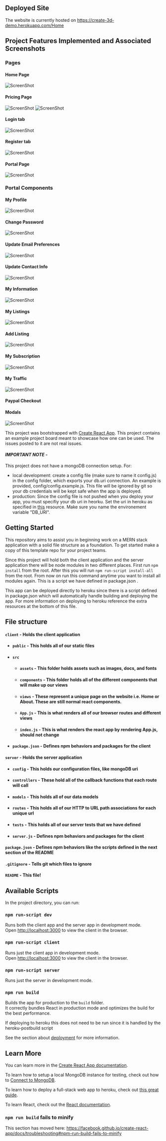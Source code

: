 ## Deployed Site
The website is currently hosted on https://create-3d-demo.herokuapp.com/Home

## Project Features Implemented and Associated Screenshots

### Pages

#### Home Page
![ScreenShot](https://github.com/sanguine-six-dev/create-3d-models/blob/master/client/src/assets/Page%20Screenshots/Homepage.png)

#### Pricing Page
![ScreenShot](https://github.com/sanguine-six-dev/create-3d-models/blob/master/client/src/assets/Page%20Screenshots/Pricing1.png)
![ScreenShot](https://github.com/sanguine-six-dev/create-3d-models/blob/master/client/src/assets/Page%20Screenshots/Pricing2.png)

#### Login tab
![ScreenShot](https://github.com/sanguine-six-dev/create-3d-models/blob/master/client/src/assets/Page%20Screenshots/Login.png)

#### Register tab
![ScreenShot](https://github.com/sanguine-six-dev/create-3d-models/blob/master/client/src/assets/Page%20Screenshots/Register.png)

#### Portal Page
![ScreenShot](https://github.com/sanguine-six-dev/create-3d-models/blob/master/client/src/assets/Page%20Screenshots/Portal.png)

### Portal Components

#### My Profile
![ScreenShot](https://github.com/sanguine-six-dev/create-3d-models/blob/master/client/src/assets/Component%20Screenshots/MyProfile.png)

#### Change Password
![ScreenShot](https://github.com/sanguine-six-dev/create-3d-models/blob/master/client/src/assets/Component%20Screenshots/ChangePassword.png)

#### Update Email Preferences
![ScreenShot](https://github.com/sanguine-six-dev/create-3d-models/blob/master/client/src/assets/Component%20Screenshots/UpdateEmailPreferences.png)

#### Update Contact Info
![ScreenShot](https://github.com/sanguine-six-dev/create-3d-models/blob/master/client/src/assets/Component%20Screenshots/UpdateContactInfo.png)

#### My Information
![ScreenShot](https://github.com/sanguine-six-dev/create-3d-models/blob/master/client/src/assets/Component%20Screenshots/MyInformation.png)

#### My Listings
![ScreenShot](https://github.com/sanguine-six-dev/create-3d-models/blob/master/client/src/assets/Component%20Screenshots/MyListings.png)

#### Add Listing
![ScreenShot](https://github.com/sanguine-six-dev/create-3d-models/blob/master/client/src/assets/Component%20Screenshots/AddListing.png)

#### My Subscription
![ScreenShot](https://github.com/sanguine-six-dev/create-3d-models/blob/master/client/src/assets/Component%20Screenshots/MySubscription.png)

#### My Traffic
![ScreenShot](https://github.com/sanguine-six-dev/create-3d-models/blob/master/client/src/assets/Component%20Screenshots/MyTraffic.png)

#### Paypal Checkout

#### Modals
![ScreenShot](https://github.com/sanguine-six-dev/create-3d-models/blob/master/client/src/assets/Component%20Screenshots/Modals.png)

This project was bootstrapped with [Create React App](https://github.com/facebook/create-react-app).
This project contains an example project board meant to showcase how one can be used. The issues posted to it are not real issues.

#### _**IMPORTANT NOTE**_ - 
This project does not have a mongoDB connection setup. For:
- local development: create a config file (make sure to name it config.js) in the config folder, which exports your db.uri connection. An example is provided, config/config.example.js. This file will be ignored by git so your db credentials will be kept safe when the app is deployed.
- production: Since the config file is not pushed when you deploy your app, you must specifiy your db uri in heorku. Set the uri in heroku as specified in [this](https://devcenter.heroku.com/articles/config-vars) resource. Make sure you name the environement variable "DB_URI".

## Getting Started
This repository aims to assist you in beginning work on a MERN stack application with a solid file structure as a foundation. To get started make a copy of this template repo for your project teams.

Since this project will hold both the client application and the server application there will be node modules in two different places. First run `npm install` from the root. After this you will run `npm run-script install-all` from the root. From now on run this command anytime you want to install all modules again. This is a script we have defined in package.json .

This app can be deployed directly to heroku since there is a script defined in package.json which will automatically handle building and deploying the app. For more information on deploying to heroku reference the extra resources at the bottom of this file. 

## File structure
#### `client` - Holds the client application
- #### `public` - This holds all of our static files
- #### `src`
    - #### `assets` - This folder holds assets such as images, docs, and fonts
    - #### `components` - This folder holds all of the different components that will make up our views
    - #### `views` - These represent a unique page on the website i.e. Home or About. These are still normal react components.
    - #### `App.js` - This is what renders all of our browser routes and different views
    - #### `index.js` - This is what renders the react app by rendering App.js, should not change
- #### `package.json` - Defines npm behaviors and packages for the client
#### `server` - Holds the server application
- #### `config` - This holds our configuration files, like mongoDB uri
- #### `controllers` - These hold all of the callback functions that each route will call
- #### `models` - This holds all of our data models
- #### `routes` - This holds all of our HTTP to URL path associations for each unique url
- #### `tests` - This holds all of our server tests that we have defined
- #### `server.js` - Defines npm behaviors and packages for the client
#### `package.json` - Defines npm behaviors like the scripts defined in the next section of the README
#### `.gitignore` - Tells git which files to ignore
#### `README` - This file!


## Available Scripts

In the project directory, you can run:

### `npm run-script dev`

Runs both the client app and the server app in development mode.<br>
Open [http://localhost:3000](http://localhost:3000) to view the client in the browser.

### `npm run-script client`

Runs just the client app in development mode.<br>
Open [http://localhost:3000](http://localhost:3000) to view the client in the browser.


### `npm run-script server`

Runs just the server in development mode.<br>


### `npm run build`

Builds the app for production to the `build` folder.<br>
It correctly bundles React in production mode and optimizes the build for the best performance.

If deploying to heroku this does not need to be run since it is handled by the heroku-postbuild script<br>

See the section about [deployment](https://facebook.github.io/create-react-app/docs/deployment) for more information.

## Learn More

You can learn more in the [Create React App documentation](https://facebook.github.io/create-react-app/docs/getting-started).

To learn how to setup a local MongoDB instance for testing, check out how to [Connect to MongoDB](https://docs.mongodb.com/guides/server/drivers/).

To learn how to deploy a full-stack web app to heroku, check out [this great guide](https://daveceddia.com/deploy-react-express-app-heroku/).

To learn React, check out the [React documentation](https://reactjs.org/).

### `npm run build` fails to minify

This section has moved here: https://facebook.github.io/create-react-app/docs/troubleshooting#npm-run-build-fails-to-minify
